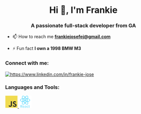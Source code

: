 <h1 align="center">Hi 👋, I'm Frankie</h1>
<h3 align="center">A passionate full-stack developer from GA</h3>

- 📫 How to reach me **frankiejosefej@gmail.com**

- ⚡ Fun fact **I own a 1998 BMW M3**

<h3 align="left">Connect with me:</h3>
<p align="left">
<a href="https://linkedin.com/in/https://www.linkedin.com/in/frankie-jose" target="blank"><img align="center" src="https://raw.githubusercontent.com/rahuldkjain/github-profile-readme-generator/master/src/images/icons/Social/linked-in-alt.svg" alt="https://www.linkedin.com/in/frankie-jose" height="30" width="40" /></a>
</p>

<h3 align="left">Languages and Tools:</h3>
<p align="left"> <a href="https://developer.mozilla.org/en-US/docs/Web/JavaScript" target="_blank" rel="noreferrer"> <img src="https://raw.githubusercontent.com/devicons/devicon/master/icons/javascript/javascript-original.svg" alt="javascript" width="40" height="40"/> </a> <a href="https://reactjs.org/" target="_blank" rel="noreferrer"> <img src="https://raw.githubusercontent.com/devicons/devicon/master/icons/react/react-original-wordmark.svg" alt="react" width="40" height="40"/> </a> </p>

